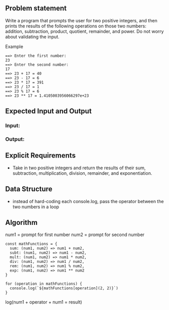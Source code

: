 ## Problem statement

Write a program that prompts the user for two positive integers, and then prints the results of the following operations on those two numbers: addition, subtraction, product, quotient, remainder, and power. Do not worry about validating the input.

Example

```
==> Enter the first number:
23
==> Enter the second number:
17
==> 23 + 17 = 40
==> 23 - 17 = 6
==> 23 * 17 = 391
==> 23 / 17 = 1
==> 23 % 17 = 6
==> 23 ** 17 = 1.4105003956066297e+23
```

## Expected Input and Output

### Input:

### Output:

## Explicit Requirements

- Take in two positive integers and return the results of their sum, subtraction, multiplication, division, remainder, and exponentiation.

## Data Structure

- instead of hard-coding each console.log, pass the operator between the two numbers in a loop

## Algorithm

num1 = prompt for first number
num2 = prompt for second number

```
const mathFunctions = {
  sum: (num1, num2) => num1 + num2,
  subt: (num1, num2) => num1 - num2,
  mult: (num1, num2) => num1 * num2,
  div: (num1, num2) => num1 / num2,
  rem: (num1, num2) => num1 % num2,
  exp: (num1, num2) => num1 ** num2
}

for (operation in mathFunctions) {
  console.log(`${mathFunctions[operation](2, 2)}`)
}
```

log(num1 + operator + num1 = result)
